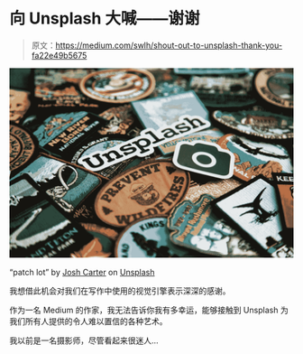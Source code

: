 # 向 Unsplash 大喊——谢谢

> 原文：<https://medium.com/swlh/shout-out-to-unsplash-thank-you-fa22e49b5675>

![](img/d895e4dd258c8e9a3c6edab9fbb22d55.png)

“patch lot” by [Josh Carter](https://unsplash.com/@midwestiscool?utm_source=medium&utm_medium=referral) on [Unsplash](https://unsplash.com?utm_source=medium&utm_medium=referral)

我想借此机会对我们在写作中使用的视觉引擎表示深深的感谢。

作为一名 Medium 的作家，我无法告诉你我有多幸运，能够接触到 Unsplash 为我们所有人提供的令人难以置信的各种艺术。

我以前是一名摄影师，尽管看起来很迷人…